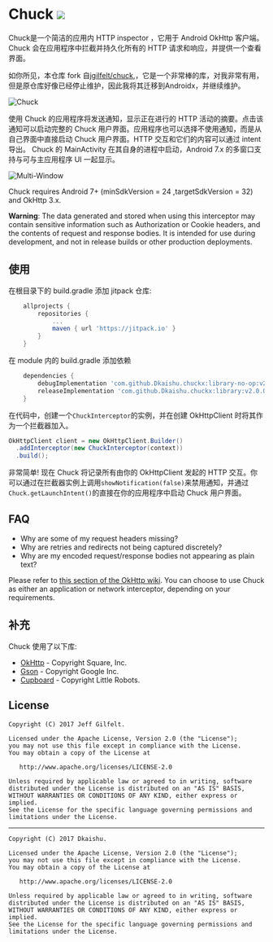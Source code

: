 Chuck  [![](https://jitpack.io/v/Dkaishu/chuckx.svg)](https://jitpack.io/#Dkaishu/chuckx)
=====

Chuck是一个简洁的应用内 HTTP inspector ，它用于 Android OkHttp 客户端。Chuck 会在应用程序中拦截并持久化所有的 HTTP 请求和响应，并提供一个查看界面。

如你所见，本仓库 fork 自[jgilfelt/chuck](https://github.com/jgilfelt/chuck),，它是一个非常棒的库，对我非常有用，但是原仓库好像已经停止维护，因此我将其迁移到Androidx，并继续维护。

![Chuck](assets/chuck.gif)

使用 Chuck 的应用程序将发送通知，显示正在进行的 HTTP 活动的摘要。点击该通知可以启动完整的 Chuck 用户界面。应用程序也可以选择不使用通知，而是从自己界面中直接启动 Chuck 用户界面。HTTP 交互和它们的内容可以通过 intent 导出。
Chuck 的 MainActivity 在其自身的进程中启动，Android 7.x 的多窗口支持与可与主应用程序 UI 一起显示。

![Multi-Window](assets/multiwindow.gif)

Chuck requires Android 7+ (minSdkVersion = 24 ,targetSdkVersion = 32) and OkHttp 3.x.

**Warning**: The data generated and stored when using this interceptor may contain sensitive information such as Authorization or Cookie headers, and the contents of request and response bodies. It is intended for use during development, and not in release builds or other production deployments.

使用
-----
在根目录下的 build.gradle 添加 jitpack 仓库:

```gradle
	allprojects {
		repositories {
			...
			maven { url 'https://jitpack.io' }
		}
	}
```

在 module 内的 build.gradle 添加依赖
```gradle
	dependencies {
	    debugImplementation 'com.github.Dkaishu.chuckx:library-no-op:v2.0.0'
        releaseImplementation 'com.github.Dkaishu.chuckx:library:v2.0.0'
	}
```

在代码中，创建一个`ChuckInterceptor`的实例，并在创建 OkHttpClient 时将其作为一个拦截器加入。

```java
OkHttpClient client = new OkHttpClient.Builder()
  .addInterceptor(new ChuckInterceptor(context))
  .build();
```

非常简单! 现在 Chuck 将记录所有由你的 OkHttpClient 发起的 HTTP 交互。你可以通过在拦截器实例上调用`showNotification(false)`来禁用通知，并通过`Chuck.getLaunchIntent()`的直接在你的应用程序中启动 Chuck 用户界面。

FAQ
---

- Why are some of my request headers missing?
- Why are retries and redirects not being captured discretely?
- Why are my encoded request/response bodies not appearing as plain text?

Please refer to [this section of the OkHttp wiki](https://github.com/square/okhttp/wiki/Interceptors#choosing-between-application-and-network-interceptors). You can choose to use Chuck as either an application or network interceptor, depending on your requirements.

补充
----------------

Chuck 使用了以下库:

- [OkHttp](https://github.com/square/okhttp) - Copyright Square, Inc.
- [Gson](https://github.com/google/gson) - Copyright Google Inc.
- [Cupboard](https://bitbucket.org/littlerobots/cupboard) - Copyright Little Robots.

License
-------

    Copyright (C) 2017 Jeff Gilfelt.
    
    Licensed under the Apache License, Version 2.0 (the "License");
    you may not use this file except in compliance with the License.
    You may obtain a copy of the License at
    
       http://www.apache.org/licenses/LICENSE-2.0
    
    Unless required by applicable law or agreed to in writing, software
    distributed under the License is distributed on an "AS IS" BASIS,
    WITHOUT WARRANTIES OR CONDITIONS OF ANY KIND, either express or implied.
    See the License for the specific language governing permissions and
    limitations under the License.

-------

    Copyright (C) 2017 Dkaishu.
    
    Licensed under the Apache License, Version 2.0 (the "License");
    you may not use this file except in compliance with the License.
    You may obtain a copy of the License at
    
       http://www.apache.org/licenses/LICENSE-2.0
    
    Unless required by applicable law or agreed to in writing, software
    distributed under the License is distributed on an "AS IS" BASIS,
    WITHOUT WARRANTIES OR CONDITIONS OF ANY KIND, either express or implied.
    See the License for the specific language governing permissions and
    limitations under the License.
